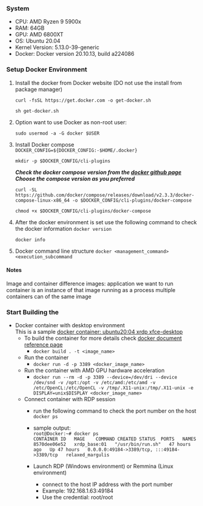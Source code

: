 
__<h3>System</h3>__
+ CPU: AMD Ryzen 9 5900x
+ RAM: 64GB
+ GPU: AMD 6800XT
+ OS: Ubuntu 20.04
+ Kernel Version: 5.13.0-39-generic
+ Docker: Docker version 20.10.13, build a224086


__<h3>Setup Docker Environment</h3>__
1. Install the docker from Docker website (DO not use the install from package manager)

    `curl -fsSL https://get.docker.com -o get-docker.sh`

    `sh get-docker.sh `
2. Option want to use Docker as non-root user:
    
    `sudo usermod -a -G docker $USER`
3. Install Docker compose 
   `DOCKER_CONFIG=${DOCKER_CONFIG:-$HOME/.docker}`

   `mkdir -p $DOCKER_CONFIG/cli-plugins`

   ***Check the docker compose version from the [docker github page](URL "https://github.com/docker/compose") 
   Choose the compose version as you preferred*** 

   `curl -SL https://github.com/docker/compose/releases/download/v2.3.3/docker-compose-linux-x86_64 -o $DOCKER_CONFIG/cli-plugins/docker-compose`

   `chmod +x $DOCKER_CONFIG/cli-plugins/docker-compose`

4. After the docker environment is set use the following command to check the docker information
    `docker version`

    `docker info`

5. Docker command line structure
   `docker <management_command> <execution_subcommand`


__<h4>Notes</h4>__
Image and container difference
images: application we want to run<br>
container is an instance of that image running as a process
multiple containers can of the same image 

__<h3>Start Building the </h3>__
* Docker container with desktop environment<br>
This is a sample [docker container: ubuntu20:04 xrdp xfce-desktop](URL "https://github.com/coconut009/docker_play_house/blob/main/xrdp_base_Dockerfile")
  * To build the container for more details check [docker document reference page](URL "https://docs.docker.com/engine/reference/commandline/image_build/")
    * `docker build . -t <image_name>`  
  * Run the container 
    * `docker run -d -p 3389 <docker_image_name>`
  * Run the container with AMD GPU hardware acceleration 
    * `docker run --rm -d -p 3389 --device=/dev/dri --device /dev/snd -v /opt:/opt -v /etc/amd:/etc/amd -v /etc/OpenCL:/etc/OpenCL -v /tmp/.X11-unix:/tmp/.X11-unix -e DISPLAY=unix$DISPLAY <docker_image_name>`
  * Connect container with RDP session
    * run the following command to check the port number on the host<br>
             `docker ps`
    * sample output: <br>
            `root@Docker:~# docker ps` <br>
`CONTAINER ID   MAGE    COMMAND CREATED STATUS  PORTS   NAMES`  <br>
`8570dee06e52   xrdp_base:01   "/usr/bin/run.sh"   47 hours ago   Up 47 hours   0.0.0.0:49184->3389/tcp, :::49184->3389/tcp   relaxed_margulis`

    * Launch RDP (Windows environment) or Remmina (Linux environment)
      * connect to the host IP address with the port number 
      * Example: 192.168.1.63:49184 
      * Use the credential: root/root 